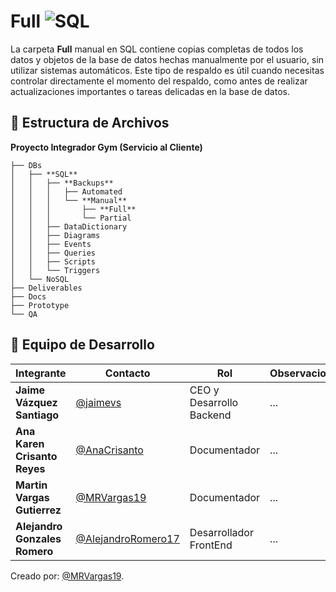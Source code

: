 # Full ![SQL](https://img.shields.io/badge/SQL-blue?logo=microsoftsqlserver)

La carpeta **Full** manual en SQL contiene copias completas de todos los datos y objetos de la base de datos hechas manualmente por el usuario, sin utilizar sistemas automáticos. Este tipo de respaldo es útil cuando necesitas controlar directamente el momento del respaldo, como antes de realizar actualizaciones importantes o tareas delicadas en la base de datos.

## 📁 **Estructura de Archivos**
**Proyecto Integrador Gym (Servicio al Cliente)**

```plaintext
├── DBs
│   ├── **SQL**
│   │   ├── **Backups**
│   │   │   ├── Automated
│   │   │   └── **Manual**
│   │   │       ├── **Full**
│   │   │       └── Partial
│   │   ├── DataDictionary
│   │   ├── Diagrams
│   │   ├── Events
│   │   ├── Queries
│   │   ├── Scripts
│   │   └── Triggers
│   └── NoSQL
├── Deliverables
├── Docs
├── Prototype
└── QA
```

## 👥 **Equipo de Desarrollo**

| **Integrante**                | **Contacto**                                               | **Rol**                  | **Observaciones** |
| ----------------------------- | ---------------------------------------------------------- | ------------------------ | ----------------- |
| **Jaime Vázquez Santiago**    | [@jaimevs](https://github.com/jaimevs)                     | CEO y Desarrollo Backend | ...               |
| **Ana Karen Crisanto Reyes** | [@AnaCrisanto](https://github.com/AnaCrisanto)             | Documentador             | ...               |
| **Martin Vargas Gutierrez**   | [@MRVargas19](https://github.com/MRVargas19)               | Documentador             | ...               |
| **Alejandro Gonzales Romero** | [@AlejandroRomero17](https://github.com/AlejandroRomero17) | Desarrollador FrontEnd   | ...               |



Creado por: [@MRVargas19](https://github.com/MRVargas19).
